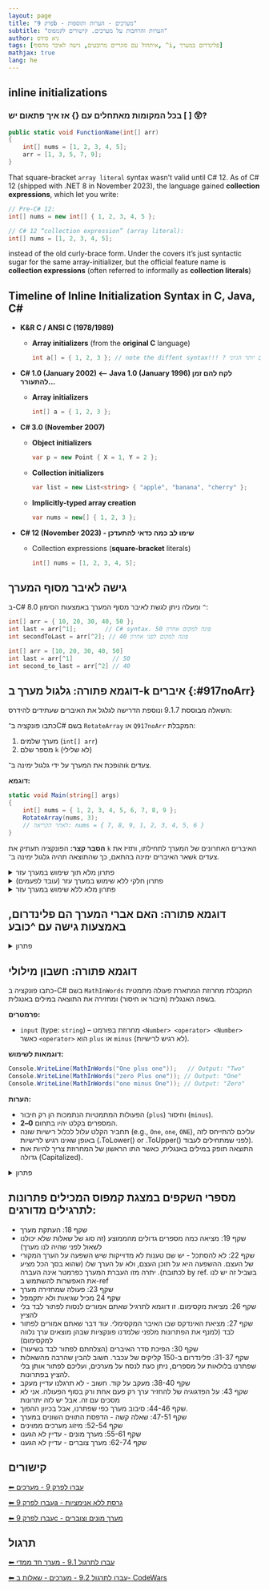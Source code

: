 ```yaml
---
layout: page
title: "פרק 9b - מערכים - הערות ותוספות"
subtitle: "הערות והרחבות על מערכים. קישורים לקמפוס"
author: גיא סידס
tags: [איתחול עם סוגריים מרובעים, גישה לאיבר מהסוף, ^i, פלינדרום במערך]
mathjax: true
lang: he
---
```


## inline initializations

### בכל המקומות מאתחלים עם {} אז איך פתאום יש [ ] 😲?

```csharp
public static void FunctionName(int[] arr)
{
    int[] nums = [1, 2, 3, 4, 5];
    arr = [1, 3, 5, 7, 9];
}
```
That square-bracket `array literal` syntax wasn’t valid until C# 12. As of C# 12 (shipped with .NET 8 in November 2023), the language gained **collection expressions**, which let you write:

```csharp
// Pre-C# 12:
int[] nums = new int[] { 1, 2, 3, 4, 5 };

// C# 12 “collection expression” (array literal):
int[] nums = [1, 2, 3, 4, 5];
```
instead of the old curly-brace form. Under the covers it’s just syntactic sugar for the same array-initializer, but the official feature name is **collection expressions** (often referred to informally as **collection literals**)


## Timeline of Inline Initialization Syntax in C, Java, C#


- **K&R C / ANSI C (1978/1989)**

  - **Array initializers** (from the **original C** language)
    ```c
    int a[] = { 1, 2, 3 }; // note the diffent syntax!!! ? סוגריים במקום יותר הגיוני
    ```

- **C# 1.0 (January 2002) ⟵ Java 1.0 (January 1996) לקח להם זמן להתעורר...**

  - **Array initializers**
    ```csharp
    int[] a = { 1, 2, 3 };
    ```

- **C# 3.0 (November 2007)**

  - **Object initializers**
    ```csharp
    var p = new Point { X = 1, Y = 2 };
    ```
  - **Collection initializers**
    ```csharp
    var list = new List<string> { "apple", "banana", "cherry" };
    ```
  - **Implicitly-typed array creation**
    ```csharp
    var nums = new[] { 1, 2, 3 };
    ```

- **C# 12 (November 2023) - שימו לב כמה כדאי להתעדכן**

  - Collection expressions (**square-bracket** literals)
    ```csharp
    int[] nums = [1, 2, 3, 4, 5];
    ```


## גישה לאיבר מסוף המערך

ב-C# 8.0 ומעלה ניתן לגשת לאיבר מסוף המערך באמצעות הסימון `^`:

```csharp
int[] arr = { 10, 20, 30, 40, 50 };
int last = arr[^1];        // C# syntax. 50 פונה למקום אחרון
int secondToLast = arr[^2]; // 40 פונה למקום לפני אחרון
```

```cs
int[] arr = [10, 20, 30, 40, 50]
int last = arr[^1]           // 50
int second_to_last = arr[^2] // 40
```

## דוגמא פתורה: גלגול מערך ב-k איברים {:#917noArr}
השאלה מבוססת 9.1.7 ונוספת הדרישה לגלגל את האיברים שעתידים להידרס:

כתבו פונקציה ב־C# בשם `RotateArray` או `Q917noArr` המקבלת:

1. מערך שלמים (`int[] arr`)
2. מספר שלם `k` (לא שלילי)

והופכת את המערך על ידי גלגול ימינה ב־`k` צעדים.

**דוגמא:**

```csharp
static void Main(string[] args)
{
    int[] nums = { 1, 2, 3, 4, 5, 6, 7, 8, 9 };
    RotateArray(nums, 3);
    // לאחר הקריאה: nums = { 7, 8, 9, 1, 2, 3, 4, 5, 6 }
}
```

**הסבר קצר:**
הפונקציה תעתיק את `k` האיברים האחרונים של המערך לתחילתו, ותזיז את שאר האיברים ימינה בהתאם, כך שהתוצאה תהיה גלגול ימינה ב־`k` צעדים.

<details markdown="1"><summary>פתרון מלא תוך שימוש במערך עזר</summary>

```csharp
public static void Q917b(int[] arr, int k)
{   // Given an array of integers, rotate the array
    // to the right by k steps, where k is non-negative.
    if (arr.Length<=k ) // הגנה מחריגות
        return;

    int[] kNums = new int[k]; // מכיל את האחרונים שעתידים להידרס
    for (int i = 1; i <= k; i++)
        kNums[^i] = arr[^i]; // הולך ישר ל-3 האחרונים

    for (int i = arr.Length - 1-k; i >= 0; i--)
        arr[i+k] = arr[i]; // מזיז את כל השאר ימינה

    for (int i = 0; i < k; i++)
        arr[i] = kNums[i]; // מכניס את ה-3 האחרונים למקומם החדש
}
```
</details>


<details markdown="1"><summary>פתרון חלקי ללא שימוש במערך עזר (עובד לפעמים)</summary>

```csharp
// פתרון שעובד כרגע רק במקרה שאורך המערך אי זוגי
public static void Q917(int[] arr, int k)
{  //============== FAIL ON EVEN LENGHT!!!  ============================

    //1 keep number 3 (index 2) in memory, 
    //2. put index0 in index 2
    //1. put 5 in tmp, and put tmp memory over 5.
    int tmp = arr[0];
    int l = arr.Length;
    for (int i = 0; i < l * k; i += k) // פעמים k כדי שהלולאה תתבצע
    {                                  // l * k  יש לכפול את 
        int tmp2 = tmp;                // וכך להתאים את עצמנו לגודל הקפיצה
        tmp = arr[(i + k) % l];
        arr[(i + k) % l] = tmp2;
    }
}
```

</details>


<details markdown="1"><summary>פתרון מלא ללא שימוש במערך עזר</summary>

```csharp
public static void Q917noArr(int[] arr, int k)
{
    if (arr.Length<=k ) // הגנה מחריגות
        return;
    int tmp = arr[0];
    int l = arr.Length;
    int adjust = 0; //adjustment
    for (int i = 0; i < l * k; i += k)
    {
        int tmp2 = tmp;
        if ((i + k) % l != adjust)  // check for overlap
        {
            tmp = arr[(i + k) % l];
            arr[(i + k) % l] = tmp2;
        }
        // special case - we already moved the 0 index
        else // (consider adjust was 0 as an example) 
        {
            tmp = arr[(i + k) % l + 1]; // copy from next index
            arr[(i + k) % l] = tmp2;
            i++;//shift by 1 [breaching MISRA well formed loops]
            adjust++; // this way we will detect next overlap
        }
    }
}
```

</details>


## דוגמא פתורה: האם אברי המערך הם פלינדרום, באמצעות גישה עם ^כובע

<details markdown="1"><summary>פתרון</summary>

כדי להשתמש ב- `Debug.Assert` יש להוסיף בתחילת העמוד

```csharp
using System.Diagnostics;
```

```csharp
static void Main(string[] args)
{
    Debug.Assert(!IsPalindrom([1, 2, 3, 1, 1]), "not a palindrom");
    Debug.Assert(IsPalindrom([1])== true, "a palindrom"); // == true אין צורך לרשום
    Debug.Assert(IsPalindrom([1, 2, 3, 2, 1]) == true, "yes it's a palindrom");
    Debug.Assert(IsPalindrom([1, 2, 2, 1]), "yes it's a palindrom");
    Debug.Assert(IsPalindrom([]), "a palindrom");
}

public static bool IsPalindrom(int[] arr)
{
    int l = arr.Length;
    for (int i = 0; i < l / 2; i++)
        if (arr[i] != arr[^(i + 1)]) // כשמסתכלים על אינדקס 0 משמאל
            return false;            // צריך לבקש את אינדקס כובע 1 מימין

    return true;
}
```

</details>


## דוגמא פתורה: חשבון מילולי
<!-- פתרון שאלת החשבון 8.4 ממטלה 2 -->
כתבו פונקציה ב-C# בשם `MathInWords` המקבלת מחרוזת המתארת פעולה מתמטית בשפה האנגלית (חיבור או חיסור) ומחזירה את התוצאה במילים באנגלית.

**פרמטרים:**
- `input` (type: `string`) – מחרוזת בפורמט `<Number> <operator> <Number>` כאשר `<operator>` הוא `plus` או `minus` (לא רגיש לרישיות).

**דוגמאות לשימוש:**
```csharp
Console.WriteLine(MathInWords("One plus one"));   // Output: "Two"
Console.WriteLine(MathInWords("zero Plus one")); // Output: "One"
Console.WriteLine(MathInWords("one minus One")); // Output: "Zero"
```

**הערות:**
- הפעולות המתמטיות הנתמכות הן רק חיבור (`plus`) וחיסור (`minus`).
- המספרים בקלט יהיו בתחום **0–2**.
- תחביר הקלט עלול לכלול רישיות שונה (e.g., `One`, `one`, `ONE`), עליכם להתייחס לזה באופן שאינו רגיש לרישיות (.ToLower() or .ToUpper() לפני שמתחילים לעבוד).
- התוצאה תופק במילים באנגלית, כאשר התו הראשון של המחרוזת צריך להיות אות גדולה (Capitalized).




<details markdown="1"><summary>פתרון</summary>

```csharp
public static string MathInWords(string s)
{
    n = n + 5;
    s = s.ToLower() + " "; // הפיכת המחרוזת לאותיות קטנות
    string[] sss = s.Split(' ');
    string[] strings = new string[3];// 1 = "", s2 = "", s3 = "";
    int j = 0;
    for (int i = 0; i < 3; i++)
    {
        while (s[j] != ' ') // עד מציאת רווח
        {
            strings[i] += s[j]; // הוספת התו למחרוזת
            j++;
        }
        j++;
    }
    int n1 = NumFromWord(strings[0]); // המרת המילה הראשונה למספר
    int n2 = NumFromWord(strings[2]); // המרת המילה הראשונה למספר
    if(strings[1] == "plus")
        return WordFromNum(n1 + n2);

    return WordFromNum(n1 - n2);
}

public static string WordFromNum(int num)
{   // ממספר למילה
    if(num == 0)
        return "Zero";
    if(num == 1)
        return "One";
    if (num == 2)
        return "Two";

    return "Unknown number";
}


public static int NumFromWord(string s)
{   // ממירה מילה למספר
    if (s == "zero") 
        return 0;
    if (s == "one") 
        return 1;

    return 2;
}
```

</details>


## מספרי השקפים במצגת קמפוס המכילים פתרונות לתרגילים מדורגים:

- שקף 18: העתקת מערך
- שקף 19: מציאה כמה מספרים גדולים מהממוצע (זה סוג של שאלות שלא יכולנו לשאול לפני שהיה לנו מערך)
- שקף 22: לא להסתכל - יש שם טענות לא מדוייקות שיש השפעה על הערך המקורי של העצם. ההשפעה היא על תוכן העצם, ולא על הערך שלו (שהוא בסך הכל מציע לכתובת). יתרה מזו העברת המערך כפרמטר אינה העברה by ref. בשביל זה יש לנו את האפשרות להשתמש ב-ref
- שקף 23: פעולה שמחזירה מערך
- שקף 24 מכיל שגיאות ולא יתקמפל
- שקף 26: מציאת מקסימום. זו דוגמא לתרגיל שאתם אמורים לנסות לפתור לבד בלי להציץ
- שקף 27: מציאת האינדקס שבו האיבר המקסימלי. עוד דבר שאתם אמורים לפתור לבד (למנף את הפתרונות מלפני שלמדנו פונקציות שבהן מוצאים ערך נלווה למקסימום)
- שקף 30: הפיכת סדר האיברים (הצלחתם לפתור לבד בשיעור)
- שקף 31-37: פלינדרום ב-150 קליקים של עכבר. חשוב להבין שהרבה מהשאלות שפתרנו בלולאות על מספרים, ניתן כעת לנסח על מערכים, ועליכם לפתור אותן בלי להציץ בפתרונות. 
- שקף 38-40: מעקב על קוד. חשוב - לא תרגלנו עדיין מעקב
- שקף 43: על הפדגוגיה של להחזיר ערך רק פעם אחת ורק בסוף הפעולה. אני לא מסכים עם זה. אבל יש לזה יתרונות
- שקף 44-46: סיבוב מערך כפי שפתרנו, אבל בכיוון ההפוך.
- שקף 47-51: שאלה קשה - הדפסת התווים השונים במערך
- שקף 52-54: מיזוג מערכים ממוינים
- שקף 55-61: מערך מונים - עדיין לא הגענו
- שקף 62-74: מערך צוברים - עדיין לא הגענו




## קישורים

[⬅ עברו לפרק 9 - מערכים](/cs2/Chapter9)

[⬅ עברו לפרק 9a - גרסת ללא אנימציות](/cs2/Chapter9a)

[⬅ עברו לפרק 9c - מערך מונים וצוברים](/cs2/Chapter9c)



## תרגול

[⬅ עברו לתרגול 9.1 - מערך חד ממדי](/cs2/Chapter9Ex9.1)

[⬅ עברו לתרגול 9.2 - מערכים - שאלות ב- CodeWars](/cs2/Chapter9Ex9.2)
